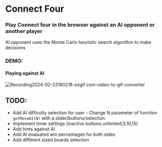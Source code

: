 # Connect Four

### Play Connect four in the browser against an AI opponent or another player

AI opponent uses the Monte Carlo heuristic search algorithm to make decisions

### DEMO:
#### Playing against AI

![Recording2024-02-23180218-ezgif com-video-to-gif-converter](https://github.com/siimtishler/Connect/assets/92330937/abf3fea1-ecdb-4a27-a644-09bceb3fb001)


## TODO:
* Add AI difficulty selection for user - Change N parameter of function `getMoveAI(N)` with a slider/buttons/selection
* Implement timer settings (inactive buttons unlimited,5,10,15)
* Add hints against AI
* Add AI evaluated win percentages for both sides
* Add different sized boards selection

